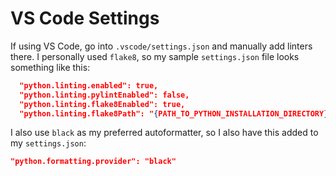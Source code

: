 # VS Code Settings

If using VS Code, go into `.vscode/settings.json` and manually add linters there. I personally used `flake8`, so my sample `settings.json` file looks something like this:

```json
  "python.linting.enabled": true,
  "python.linting.pylintEnabled": false,
  "python.linting.flake8Enabled": true,
  "python.linting.flake8Path": "{PATH_TO_PYTHON_INSTALLATION_DIRECTORY}/bin/flake8",
```

I also use `black` as my preferred autoformatter, so I also have this added to my `settings.json`:

```json
"python.formatting.provider": "black"
```
